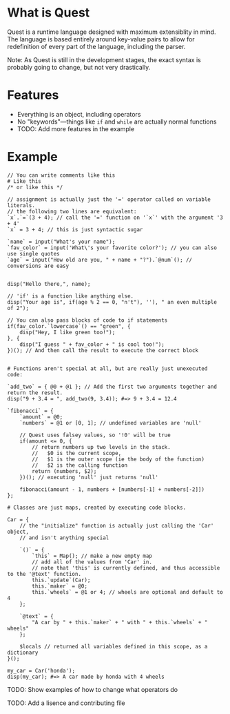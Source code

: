# What is Quest
Quest is a runtime language designed with maximum extensiblity in mind. The language is based entirely around key-value pairs to allow for redefinition of every part of the language, including the parser.

Note: As Quest is still in the development stages, the exact syntax is probably going to change, but not very drastically.

# Features
- Everything is an object, including operators
- No "keywords"—things like `if` and `while` are actually normal functions
- TODO: Add more features in the example

# Example

```
// You can write comments like this
# Like this
/* or like this */

// assignment is actually just the '=' operator called on variable literals.
// the following two lines are equivalent:
`x`.`=`(3 + 4); // call the '=' function on '`x`' with the argument '3 + 4'
`x` = 3 + 4; // this is just syntactic sugar

`name` = input("What's your name"); 
`fav_color` = input('What\'s your favorite color?'); // you can also use single quotes
`age` = input("How old are you, " + name + "?").`@num`(); // conversions are easy


disp("Hello there,", name);

// 'if' is a function like anything else.
disp("Your age is", if(age % 2 == 0, "n't"), ''), " an even multiple of 2");

// You can also pass blocks of code to if statements
if(fav_color.`lowercase`() == "green", {
	disp("Hey, I like green too!");
}, {
	disp("I guess " + fav_color + " is cool too!");
})(); // And then call the result to execute the correct block


# Functions aren't special at all, but are really just unexecuted code:

`add_two` = { @0 + @1 }; // Add the first two arguments together and return the result.
disp("9 + 3.4 = ", add_two(9, 3.4)); #=> 9 + 3.4 = 12.4

`fibonacci` = {
	`amount` = @0;
	`numbers` = @1 or [0, 1]; // undefined variables are 'null'

	// Quest uses falsey values, so '!0' will be true
	if(amount <= 0, {
		// return numbers up two levels in the stack.
		//   $0 is the current scope,
		//   $1 is the outer scope (ie the body of the function)
		//   $2 is the calling function
		return (numbers, $2);
	})(); // executing 'null' just returns 'null'

	fibonacci(amount - 1, numbers + [numbers[-1] + numbers[-2]])
};

# Classes are just maps, created by executing code blocks.

Car = {
	// the "initialize" function is actually just calling the 'Car' object,
	// and isn't anything special

	`()` = {
		`this` = Map(); // make a new empty map
		// add all of the values from 'Car' in.
		// note that 'this' is currently defined, and thus accessible to the '@text' function.
		this.`update`(Car);
		this.`maker` = @0;
		this.`wheels` = @1 or 4; // wheels are optional and default to 4
	};

	`@text` = {
		"A car by " + this.`maker` + " with " + this.`wheels` + " wheels"
	};

	$locals // returned all variables defined in this scope, as a dictionary
}();

my_car = Car('honda');
disp(my_car); #=> A car made by honda with 4 wheels

```

TODO: Show examples of how to change what operators do

TODO: Add a lisence and contributing file



